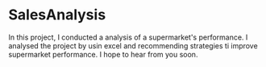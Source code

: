 # SalesAnalysis
In this project, I conducted a  analysis of a supermarket's performance.
I analysed the project by usin excel and recommending strategies ti improve supermarket performance.
I hope to hear from you soon.
